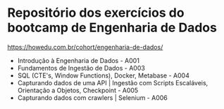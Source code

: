# Repositório dos exercícios do bootcamp de Engenharia de Dados

https://howedu.com.br/cohort/engenharia-de-dados/

- Introdução à Engenharia de Dados - A001
- Fundamentos de Ingestão de Dados - A003
- SQL (CTE's, Window Functions), Docker, Metabase - A004
- Capturando dados de uma API | Ingestão com Scripts Escaláveis, Orientação a Objetos, Checkpoint - A005
- Capturando dados com crawlers | Selenium - A006